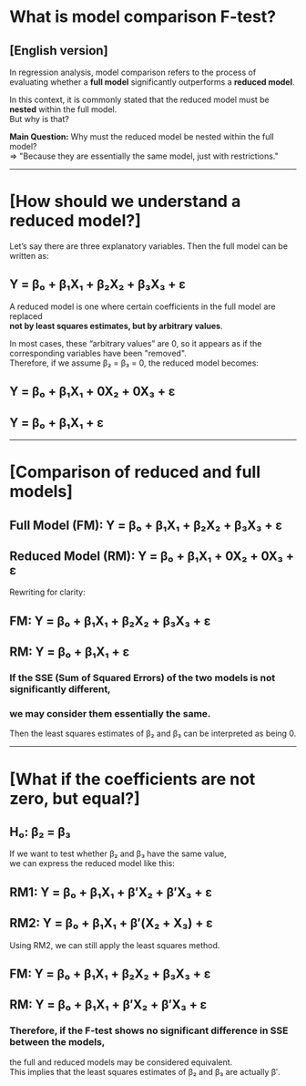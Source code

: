 # What is model comparison F-test?

[English version] 
---  
In regression analysis, model comparison refers to the process of evaluating whether a **full model** significantly outperforms a **reduced model**.

In this context, it is commonly stated that the reduced model must be **nested** within the full model.  
But why is that?

**Main Question:** Why must the reduced model be nested within the full model?  
=> "Because they are essentially the same model, just with restrictions."

---

# [How should we understand a reduced model?]

Let’s say there are three explanatory variables. Then the full model can be written as:

## Y = β₀ + β₁X₁ + β₂X₂ + β₃X₃ + ε

A reduced model is one where certain coefficients in the full model are replaced  
**not by least squares estimates, but by arbitrary values**.

In most cases, these “arbitrary values” are 0, so it appears as if the corresponding variables have been "removed".  
Therefore, if we assume β₂ = β₃ = 0, the reduced model becomes:

## Y = β₀ + β₁X₁ + 0X₂ + 0X₃ + ε  
## Y = β₀ + β₁X₁ + ε

---

# [Comparison of reduced and full models]

## Full Model (FM): Y = β₀ + β₁X₁ + β₂X₂ + β₃X₃ + ε  
## Reduced Model (RM): Y = β₀ + β₁X₁ + 0X₂ + 0X₃ + ε

Rewriting for clarity:

## FM: Y = β₀ + β₁X₁ + β₂X₂ + β₃X₃ + ε  
## RM: Y = β₀ + β₁X₁ + ε

### If the SSE (Sum of Squared Errors) of the two models is not significantly different,  
### we may consider them essentially the same.  
Then the least squares estimates of β₂ and β₃ can be interpreted as being 0.

---

# [What if the coefficients are not zero, but equal?]

## H₀: β₂ = β₃

If we want to test whether β₂ and β₃ have the same value,  
we can express the reduced model like this:

## RM1: Y = β₀ + β₁X₁ + β′X₂ + β′X₃ + ε  
## RM2: Y = β₀ + β₁X₁ + β′(X₂ + X₃) + ε

Using RM2, we can still apply the least squares method.

## FM: Y = β₀ + β₁X₁ + β₂X₂ + β₃X₃ + ε  
## RM: Y = β₀ + β₁X₁ + β′X₂ + β′X₃ + ε

### Therefore, if the F-test shows no significant difference in SSE between the models,  
the full and reduced models may be considered equivalent.  
This implies that the least squares estimates of β₂ and β₃ are actually β′.
